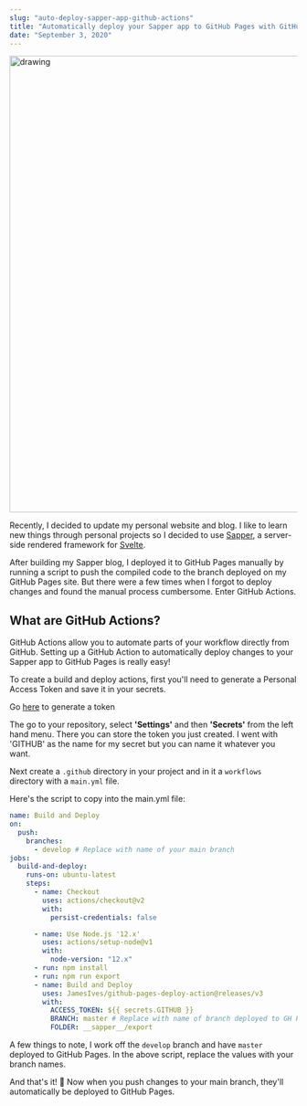 ```yaml
---
slug: "auto-deploy-sapper-app-github-actions"
title: "Automatically deploy your Sapper app to GitHub Pages with GitHub Actions"
date: "September 3, 2020"
---
```


<img src="https://lh3.googleusercontent.com/pw/ACtC-3fWiXqjaUtfEJTfeA4pwqST95J1eKtbnWqej7LM2-qDSSf60c0C4v_Cka9sbJJZN4-2kcf_i-ISPS1NZsLNo2C_IMryToOE6X8KJnntfafwv62nCoyjVLDNbfhCYyrwtS5pw3_gZ5UhcNzPiH8X_74=w880-h440-no?authuser=0" alt="drawing" width="800"/>

Recently, I decided to update my personal website and blog. I like to learn new things through personal projects so I decided to use [Sapper](https://sapper.svelte.dev/), a server-side rendered framework for [Svelte](https://svelte.dev/).

After building my Sapper blog, I deployed it to GitHub Pages manually by running a script to push the compiled code to the branch deployed on my GitHub Pages site. But there were a few times when I forgot to deploy changes and found the manual process cumbersome. Enter GitHub Actions.

## What are GitHub Actions?

GitHub Actions allow you to automate parts of your workflow directly from GitHub. Setting up a GitHub Action to automatically deploy changes to your Sapper app to GitHub Pages is really easy!

To create a build and deploy actions, first you'll need to generate a Personal Access Token and save it in your secrets.

Go [here](https://github.com/settings/tokens) to generate a token

The go to your repository, select **'Settings'** and then **'Secrets'** from the left hand menu. There you can store the token you just created. I went with 'GITHUB' as the name for my secret but you can name it whatever you want.

Next create a `.github` directory in your project and in it a `workflows` directory with a `main.yml` file.

Here's the script to copy into the main.yml file:

```yaml
name: Build and Deploy
on:
  push:
    branches:
      - develop # Replace with name of your main branch
jobs:
  build-and-deploy:
    runs-on: ubuntu-latest
    steps:
      - name: Checkout
        uses: actions/checkout@v2
        with:
          persist-credentials: false

      - name: Use Node.js '12.x'
        uses: actions/setup-node@v1
        with:
          node-version: "12.x"
      - run: npm install
      - run: npm run export
      - name: Build and Deploy
        uses: JamesIves/github-pages-deploy-action@releases/v3
        with:
          ACCESS_TOKEN: ${{ secrets.GITHUB }}
          BRANCH: master # Replace with name of branch deployed to GH Pages
          FOLDER: __sapper__/export
```

A few things to note, I work off the `develop` branch and have `master` deployed to GitHub Pages. In the above script, replace the values with your branch names.

And that's it! 🎉 Now when you push changes to your main branch, they'll automatically be deployed to GitHub Pages.
